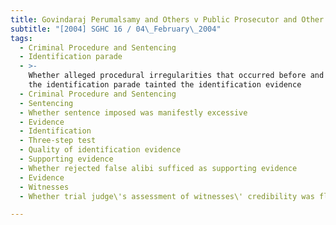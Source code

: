 ```yaml
---
title: Govindaraj Perumalsamy and Others v Public Prosecutor and Other Appeals
subtitle: "[2004] SGHC 16 / 04\_February\_2004"
tags:
  - Criminal Procedure and Sentencing
  - Identification parade
  - >-
    Whether alleged procedural irregularities that occurred before and during
    the identification parade tainted the identification evidence
  - Criminal Procedure and Sentencing
  - Sentencing
  - Whether sentence imposed was manifestly excessive
  - Evidence
  - Identification
  - Three-step test
  - Quality of identification evidence
  - Supporting evidence
  - Whether rejected false alibi sufficed as supporting evidence
  - Evidence
  - Witnesses
  - Whether trial judge\'s assessment of witnesses\' credibility was flawed

---
```



